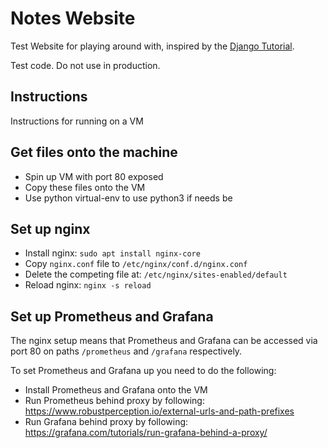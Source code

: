 # Notes Website

Test Website for playing around with, inspired by the
[Django Tutorial](https://docs.djangoproject.com/en/3.2/intro/tutorial01/).

Test code. Do not use in production.

## Instructions

Instructions for running on a VM

## Get files onto the machine
- Spin up VM with port 80 exposed
- Copy these files onto the VM
- Use python virtual-env to use python3 if needs be

## Set up nginx
- Install nginx: `sudo apt install nginx-core`
- Copy `nginx.conf` file to `/etc/nginx/conf.d/nginx.conf`
- Delete the competing file at: `/etc/nginx/sites-enabled/default`
- Reload nginx: `nginx -s reload`

## Set up Prometheus and Grafana
The nginx setup means that Prometheus and Grafana can be accessed via port 80 on paths
`/prometheus` and `/grafana` respectively.

To set Prometheus and Grafana up you need to do the following:
- Install Prometheus and Grafana onto the VM
- Run Prometheus behind proxy by following: https://www.robustperception.io/external-urls-and-path-prefixes
- Run Grafana behind proxy by following: https://grafana.com/tutorials/run-grafana-behind-a-proxy/
